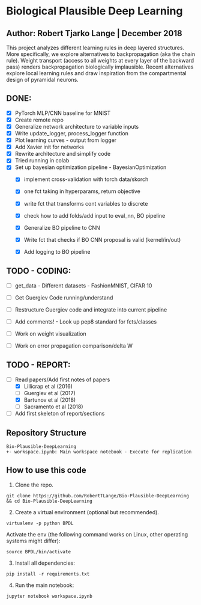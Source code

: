 # Biological Plausible Deep Learning
## Author: Robert Tjarko Lange | December 2018

This project analyzes different learning rules in deep layered structures. More specifically, we explore alternatives to backpropagation (aka the chain rule). Weight transport (access to all weights at every layer of the backward pass) renders backpropagation biologically implausible. Recent alternatives explore local learning rules and draw inspiration from the compartmental design of pyramidal neurons.

## DONE:

* [x] PyTorch MLP/CNN baseline for MNIST
* [x] Create remote repo
* [x] Generalize network architecture to variable inputs
* [x] Write update_logger, process_logger function
* [x] Plot learning curves - output from logger
* [x] Add Xavier init for networks
* [x] Rewrite architecture and simplify code
* [x] Tried running in colab
* [x] Set up bayesian optimization pipeline - BayesianOptimization
    * [x] implement cross-validation with torch data/skorch
    * [x] one fct taking in hyperparams, return objective
    * [x] write fct that transforms cont variables to discrete
    * [x] check how to add folds/add input to eval_nn, BO pipeline
 	* [x] Generalize BO pipeline to CNN
    * [x] Write fct that checks if BO CNN proposal is valid (kernel/in/out)
    * [x] Add logging to BO pipeline


## TODO - CODING:
* [ ] get_data - Different datasets - FashionMNIST, CIFAR 10
* [ ] Get Guergiev Code running/understand
* [ ] Restructure Guergiev code and integrate into current pipeline
* [ ] Add comments! - Look up pep8 standard for fcts/classes
* [ ] Work on weight visualization
* [ ] Work on error propagation comparison/delta W


## TODO - REPORT:
* [ ] Read papers/Add first notes of papers
    * [x] Lillicrap et al (2016)
    * [ ] Guergiev et al (2017)
    * [x] Bartunov et al (2018)
    * [ ] Sacramento et al (2018)
* [ ] Add first skeleton of report/sections

## Repository Structure
```
Bio-Plausible-DeepLearning
+- workspace.ipynb: Main workspace notebook - Execute for replication
```

## How to use this code
1. Clone the repo.
```
git clone https://github.com/RobertTLange/Bio-Plausible-DeepLearning && cd Bio-Plausible-DeepLearning
```
2. Create a virtual environment (optional but recommended).
```
virtualenv -p python BPDL
```
Activate the env (the following command works on Linux, other operating systems might differ):
```
source BPDL/bin/activate
```
3. Install all dependencies:
```
pip install -r requirements.txt
```
4. Run the main notebook:
```
jupyter notebook workspace.ipynb
```
